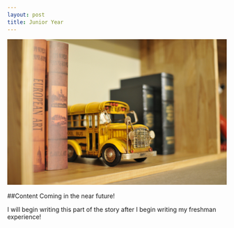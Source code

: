```yaml
---
layout: post
title: Junior Year
---
```


![Junior Year](/images/action-blur-bookcase-356093.jpg)

##Content Coming in the near future!

I will begin writing this part of the story after I begin writing my freshman experience!
